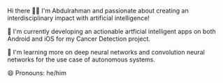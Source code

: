 Hi there 👋🏾 I'm Abdulrahman and passionate about creating an interdisciplinary impact with artificial intelligence!

🔭 I'm currently developing an actionable artficial intelligent apps on both Android and iOS for my Cancer Detection project.

🌱 I'm learning more on deep neural networks and convolution neural networks for the use case of autonomous systems.

😄 Pronouns: he/him
